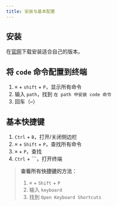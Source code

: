 ```yaml
---
title: 安装与基本配置
---
```


## 安装

在[官网](https://code.visualstudio.com/)下载安装适合自己的版本。

## 将 `code` 命令配置到终端

1. `⌘` + `shift` + `P`，显示所有命令
2. 输入 `path`，找到 `在 path 中安装 code 命令`
3. 回车（`↩`）

## 基本快捷键

1. `Ctrl` + `B`，打开/关闭侧边栏
2. `⌘` + `Shift` + `P`，查找所有命令
3. `⌘` + `P`，查找
4. `Ctrl` + ```，打开终端

> **查看所有快捷键的方法：**
> 1. `⌘` + `Shift` + `P`
> 2. 输入 `keyboard`
> 3. 找到 `Open Keyboard Shortcuts`

